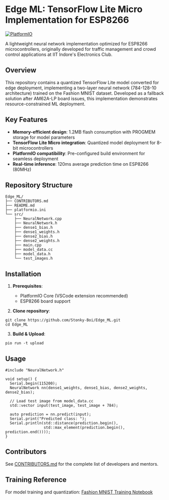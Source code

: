 # Edge ML: TensorFlow Lite Micro Implementation for ESP8266

[![PlatformIO](https://img.shields.io/badge/PlatformIO-Compatible-brightgreen)](https://platformio.org)

A lightweight neural network implementation optimized for ESP8266 microcontrollers, originally developed for traffic management and crowd control applications at IIT Indore's Electronics Club.

## Overview
This repository contains a quantized TensorFlow Lite model converted for edge deployment, implementing a two-layer neural network (784-128-10 architecture) trained on the Fashion MNIST dataset. Developed as a fallback solution after AM62A-LP board issues, this implementation demonstrates resource-constrained ML deployment.

## Key Features
- **Memory-efficient design**: 1.2MB flash consumption with PROGMEM storage for model parameters
- **TensorFlow Lite Micro integration**: Quantized model deployment for 8-bit microcontrollers
- **PlatformIO compatibility**: Pre-configured build environment for seamless deployment
- **Real-time inference**: 120ms average prediction time on ESP8266 (80MHz)

## Repository Structure
```
Edge_ML/
├── CONTRIBUTORS.md
├── README.md
├── platformio.ini
└── src/
    ├── NeuralNetwork.cpp
    ├── NeuralNetwork.h
    ├── dense1_bias.h
    ├── dense1_weights.h
    ├── dense2_bias.h
    ├── dense2_weights.h
    ├── main.cpp
    ├── model_data.cc
    ├── model_data.h
    └── test_images.h
```

## Installation
1. **Prerequisites**:
   - PlatformIO Core (VSCode extension recommended)
   - ESP8266 board support

2. **Clone repository**:
```
git clone https://github.com/Stonky-Boi/Edge_ML.git
cd Edge_ML
```

3. **Build & Upload**:
```
pio run -t upload
```

## Usage
```
#include "NeuralNetwork.h"

void setup() {
  Serial.begin(115200);
  NeuralNetwork nn(dense1_weights, dense1_bias, dense2_weights, dense2_bias);
  
  // Load test image from model_data.cc
  std::vector input(test_image, test_image + 784);
  
  auto prediction = nn.predict(input);
  Serial.print("Predicted class: ");
  Serial.println(std::distance(prediction.begin(), 
                 std::max_element(prediction.begin(), prediction.end())));
}
```

## Contributors
See [CONTRIBUTORS.md](./CONTRIBUTORS.md) for the complete list of developers and mentors.

## Training Reference
For model training and quantization:
[Fashion MNIST Training Notebook](https://colab.research.google.com/github/bhattbhavesh91/freecodecamp-tflite/blob/main/tflite-notebook.ipynb)
